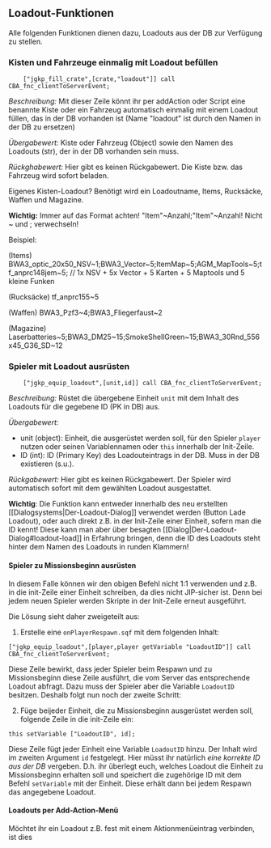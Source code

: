 ## Loadout-Funktionen
Alle folgenden Funktionen dienen dazu, Loadouts aus der DB zur Verfügung zu stellen.

### Kisten und Fahrzeuge einmalig mit Loadout befüllen

```SQF
    ["jgkp_fill_crate",[crate,"loadout"]] call CBA_fnc_clientToServerEvent;
```
*Beschreibung:* Mit dieser Zeile könnt ihr per addAction oder Script eine benannte Kiste oder ein Fahrzeug automatisch einmalig mit einem Loadout füllen, das in der DB vorhanden ist (Name "loadout" ist durch den Namen in der DB zu ersetzen)

*Übergabewert:* Kiste oder Fahrzeug (Object) sowie den Namen des Loadouts (str), der in der DB vorhanden sein muss.

*Rückghabewert:* Hier gibt es keinen Rückgabewert. Die Kiste bzw. das Fahrzeug wird sofort beladen.

Eigenes Kisten-Loadout? Benötigt wird ein Loadoutname, Items, Rucksäcke, Waffen und Magazine.

**Wichtig:** Immer auf das Format achten! "Item"~Anzahl;"Item"~Anzahl! Nicht ~ und ; verwechseln!

Beispiel:

(Items) BWA3_optic_20x50_NSV~1;BWA3_Vector~5;ItemMap~5;AGM_MapTools~5;tf_anprc148jem~5; // 1x NSV + 5x Vector + 5 Karten + 5 Maptools und 5 kleine Funken

(Rucksäcke) tf_anprc155~5

(Waffen) BWA3_Pzf3~4;BWA3_Fliegerfaust~2

(Magazine) Laserbatteries~5;BWA3_DM25~15;SmokeShellGreen~15;BWA3_30Rnd_556x45_G36_SD~12

### Spieler mit Loadout ausrüsten
```SQF
    ["jgkp_equip_loadout",[unit,id]] call CBA_fnc_clientToServerEvent;
```
*Beschreibung:* Rüstet die übergebene Einheit `unit` mit dem Inhalt des Loadouts für die gegebene ID (PK in DB) aus. 

*Übergabewert:*
* unit (object): Einheit, die ausgerüstet werden soll, für den Spieler `player` nutzen oder seinen Variablennamen oder `this` innerhalb der Init-Zeile. 
* ID (int): ID (Primary Key) des Loadouteintrags in der DB. Muss in der DB existieren (s.u.).

*Rückgabewert:* Hier gibt es keinen Rückgabewert. Der Spieler wird automatisch sofort mit dem gewählten Loadout ausgestattet.

**Wichtig**: Die Funktion kann entweder innerhalb des neu erstellten [[Dialogsystems|Der-Loadout-Dialog]] verwendet werden (Button Lade Loadout), oder auch direkt z.B. in der Init-Zeile einer Einheit, sofern man die ID kennt! Diese kann man aber über besagten [[Dialog|Der-Loadout-Dialog#loadout-load]] in Erfahrung bringen, denn die ID des Loadouts steht hinter dem Namen des Loadouts in runden Klammern!

#### Spieler zu Missionsbeginn ausrüsten

In diesem Falle können wir den obigen Befehl nicht 1:1 verwenden und z.B. in die init-Zeile einer Einheit schreiben, da dies nicht JIP-sicher ist. Denn bei jedem neuen Spieler werden Skripte in der Init-Zeile erneut ausgeführt.

Die Lösung sieht daher zweigeteilt aus:
1. Erstelle eine `onPlayerRespawn.sqf` mit dem folgenden Inhalt:

```SQF
["jgkp_equip_loadout",[player,player getVariable "LoadoutID"]] call CBA_fnc_clientToServerEvent;
```
Diese Zeile bewirkt, dass jeder Spieler beim Respawn und zu Missionsbeginn diese Zeile ausführt, die vom Server das entsprechende Loadout abfragt. Dazu muss der Spieler aber die Variable `LoadoutID` besitzen. Deshalb folgt nun noch der zweite Schritt:

2. Füge beijeder Einheit, die zu Missionsbeginn ausgerüstet werden soll, folgende Zeile in die init-Zeile ein:
```SQF
this setVariable ["LoadoutID", id];
```   

Diese Zeile fügt jeder Einheit eine Variable `LoadoutID` hinzu. Der Inhalt wird im zweiten Argument `id` festgelegt. Hier müsst ihr natürlich *eine korrekte ID aus der DB* vergeben. D.h. ihr überlegt euch, welches Loadout die Einheit zu Missionsbeginn erhalten soll und speichert die zugehörige ID mit dem Befehl `setVariable` mit der Einheit. Diese erhält dann bei jedem Respawn das angegebene Loadout.

#### Loadouts per Add-Action-Menü

Möchtet ihr ein Loadout z.B. fest mit einem Aktionmenüeintrag verbinden, ist dies 



